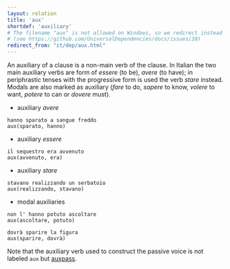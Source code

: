 ```yaml
---
layout: relation
title: 'aux'
shortdef: 'auxiliary'
# The filename "aux" is not allowed on Windows, so we redirect instead
# (see https://github.com/UniversalDependencies/docs/issues/20)
redirect_from: "it/dep/aux.html"
---
```


An auxiliary of a clause is a non-main verb of the clause. In Italian the two main auxiliary verbs are form of *essere* (to be), *avere* (to have); in periphrastic tenses with the progressive form is used the verb *stare* instead. Modals are also marked as auxiliary (*fare* to do, *sapere* to know, *volere* to want, *potere* to can or *dovere* must). 

* auxiliary *avere*

~~~ sdparse
hanno sparato a sangue freddo
aux(sparato, hanno)
~~~

* auxiliary *essere*

~~~ sdparse
il sequestro era avvenuto
aux(avvenuto, era)
~~~

* auxiliary *stare*

~~~ sdparse
stavano realizzando un serbatoio
aux(realizzando, stavano)
~~~

* modal auxiliaries

~~~ sdparse
non l' hanno potuto ascoltare
aux(ascoltare, potuto)
~~~
~~~ sdparse
dovrà sparire la figura
aux(sparire, dovrà)
~~~

Note that the auxiliary verb used to construct the passive voice is not labeled <code>aux</code> but [auxpass]().
